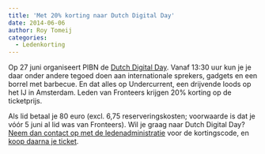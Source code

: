 ```yaml
---
title: 'Met 20% korting naar Dutch Digital Day'
date: 2014-06-06
author: Roy Tomeij
categories:
  - Ledenkorting
---
```


Op 27 juni organiseert PIBN de [Dutch Digital Day](http://dutchdigitalday.com). Vanaf 13:30 uur kun je je daar onder andere tegoed doen aan internationale sprekers, gadgets en een borrel met barbecue. En dat alles op Undercurrent, een drijvende loods op het IJ in Amsterdam. Leden van Fronteers krijgen 20% korting op de ticketprijs.

Als lid betaal je 80 euro (excl. 6,75 reserveringskosten; voorwaarde is dat je vóór 5 juni al lid was van Fronteers). Wil je graag naar Dutch Digital Day? [Neem dan contact op met de ledenadministratie](/contact) voor de kortingscode, en [koop daarna je ticket](http://dutchdigitalday.com/tickets).
